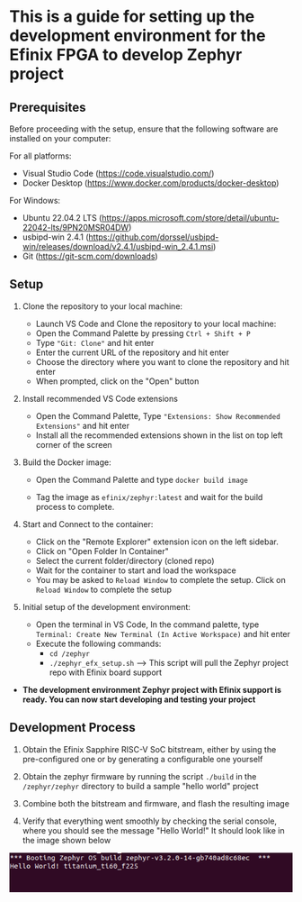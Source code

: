 This is a guide for setting up the development environment for the Efinix FPGA to develop Zephyr project
==================================================

Prerequisites
--------------

Before proceeding with the setup, ensure that the following software are installed on your computer:

For all platforms:
- Visual Studio Code (https://code.visualstudio.com/)
- Docker Desktop (https://www.docker.com/products/docker-desktop)

For Windows:

- Ubuntu 22.04.2 LTS (https://apps.microsoft.com/store/detail/ubuntu-22042-lts/9PN20MSR04DW)
- usbipd-win 2.4.1 (https://github.com/dorssel/usbipd-win/releases/download/v2.4.1/usbipd-win_2.4.1.msi)
- Git (https://git-scm.com/downloads)

Setup
------

1. Clone the repository to your local machine:

    - Launch VS Code and Clone the repository to your local machine:
    - Open the Command Palette by pressing `Ctrl + Shift + P`
    - Type `"Git: Clone"` and hit enter
    -  Enter the current URL of the repository and hit enter
    - Choose the directory where you want to clone the repository and hit enter
    - When prompted, click on the "Open" button

2. Install recommended VS Code extensions

    - Open the Command Palette, Type `"Extensions: Show Recommended Extensions"` and hit enter
    - Install all the recommended extensions shown in the list on top left corner of the screen

3. Build the Docker image:

    - Open the Command Palette and type `docker build image`

    - Tag the image as `efinix/zephyr:latest` and wait for the build process to complete.

4. Start and Connect to the container:

    - Click on the "Remote Explorer" extension icon on the left sidebar.
    - Click on "Open Folder In Container"
    - Select the current folder/directory (cloned repo)
    - Wait for the container to start and load the workspace
    - You may be asked to `Reload Window` to complete the setup. Click on `Reload Window` to complete the setup

5. Initial setup of the development environment:

    - Open the terminal in VS Code, In the command palette, type `Terminal: Create New Terminal (In Active Workspace)` and hit enter
    - Execute the following commands:
        - `cd /zephyr`
        - `./zephyr_efx_setup.sh` --> This script will pull the Zephyr project repo with Efinix board support

- **The development environment Zephyr project with Efinix support is ready. You can now start developing and testing your project**

Development Process
--------------------
1. Obtain the Efinix Sapphire RISC-V SoC bitstream, either by using the pre-configured one or by generating a configurable one yourself

2. Obtain the zephyr firmware by running the script `./build` in the `/zephyr/zephyr` directory to build a sample "hello world" project

3. Combine both the bitstream and firmware, and flash the resulting image

4. Verify that everything went smoothly by checking the serial console, where you should see the message "Hello World!" It should look like in the image shown below

 <img src="docs/images/boot_banner_hello_world.png" title="expected console output" alt="expected console output" width="616">






